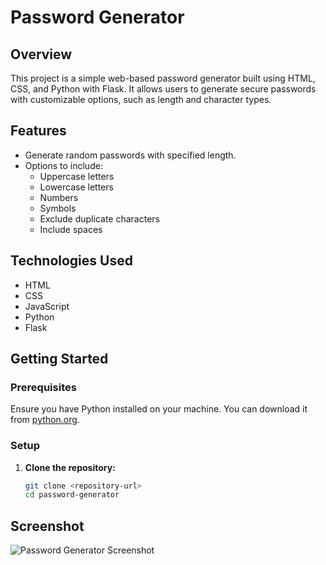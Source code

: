# Password Generator

## Overview
This project is a simple web-based password generator built using HTML, CSS, and Python with Flask. It allows users to generate secure passwords with customizable options, such as length and character types.

## Features
- Generate random passwords with specified length.
- Options to include:
  - Uppercase letters
  - Lowercase letters
  - Numbers
  - Symbols
  - Exclude duplicate characters
  - Include spaces

## Technologies Used
- HTML
- CSS
- JavaScript
- Python
- Flask

## Getting Started

### Prerequisites
Ensure you have Python installed on your machine. You can download it from [python.org](https://www.python.org/downloads/).

### Setup
1. **Clone the repository:**
   ```bash
   git clone <repository-url>
   cd password-generator

## Screenshot
![Password Generator Screenshot](https://www.notion.so/image/https%3A%2F%2Fprod-files-secure.s3.us-west-2.amazonaws.com%2F680b95d2-eb0b-4d66-9260-69e12a16147f%2Fb692b75e-a8d5-4045-ac1a-920827c969e7%2FScreenshot_2024-10-13_215841.png?table=block&id=11feb29f-aadc-80cc-ab20-ec12701d6555&spaceId=680b95d2-eb0b-4d66-9260-69e12a16147f&width=2000&userId=6ef30fa0-1a34-494e-80ba-b7157c963f85&cache=v2)
